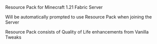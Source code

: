 Resource Pack for Minecraft 1.21 Fabric Server

Will be automatically prompted to use Resource Pack when joining the Server


Resource Pack consists of Quality of Life enhancements from Vanilla Tweaks
